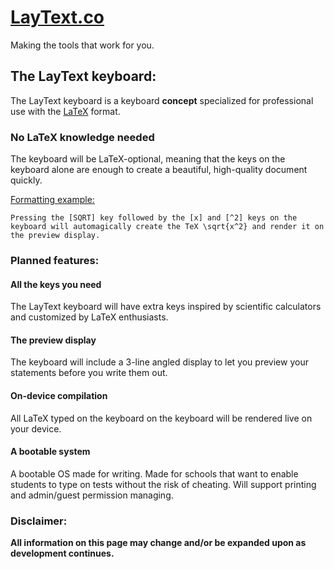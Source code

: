#	[LayText.co](https://laytext.co)
Making the tools that work for you.

##	The LayText keyboard:
The LayText keyboard is a keyboard **concept** specialized for professional use with the [LaTeX](https://www.latex-project.org) format.

### No LaTeX knowledge needed
The keyboard will be LaTeX-optional, meaning that the keys on the keyboard alone are enough to create a beautiful, high-quality document quickly.

<ins>Formatting example:</ins>
```
Pressing the [SQRT] key followed by the [x] and [^2] keys on the keyboard will automagically create the TeX \sqrt{x^2} and render it on the preview display.
```

###	Planned features:

####	All the keys you need
The LayText keyboard will have extra keys inspired by scientific calculators and customized by LaTeX enthusiasts.

#### The preview display
The keyboard will include a 3-line angled display to let you preview your statements before you write them out.

####	On-device compilation
All LaTeX typed on the keyboard on the keyboard will be rendered live on your device.

#### A bootable system
A bootable OS made for writing.
Made for schools that want to enable students to type on tests without the risk of cheating.
Will support printing and admin/guest permission managing.

### Disclaimer:
**All information on this page may change and/or be expanded upon as development continues.**
